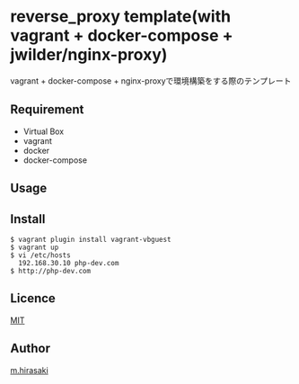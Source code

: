 reverse_proxy template(with vagrant + docker-compose + jwilder/nginx-proxy)
====

vagrant + docker-compose + nginx-proxyで環境構築をする際のテンプレート

## Requirement
* Virtual Box
* vagrant
* docker
* docker-compose

## Usage

## Install
```
$ vagrant plugin install vagrant-vbguest
$ vagrant up
$ vi /etc/hosts
  192.168.30.10 php-dev.com
$ http://php-dev.com
```

## Licence

[MIT](https://github.com/hirasaki1985/reverse_proxy/raw/master/LICENSE)

## Author

[m.hirasaki](https://github.com/hirasaki1985)

